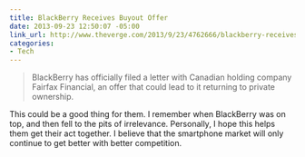```yaml
---
title: BlackBerry Receives Buyout Offer
date: 2013-09-23 12:50:07 -05:00
link_url: http://www.theverge.com/2013/9/23/4762666/blackberry-receives-buyout-offer
categories:
- Tech
---
```


>BlackBerry has officially filed a letter with Canadian holding company Fairfax Financial, an offer that could lead to it returning to private ownership.

This could be a good thing for them. I remember when BlackBerry was on top, and then fell to the pits of irrelevance. Personally, I hope this helps them get their act together. I believe that the smartphone market will only continue to get better with better competition.
